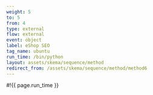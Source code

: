 ```yaml
---
weight: 5
to: 5
from: 4
type: external
flow: external
event: object
label: eShop SEO
tag_name: ubuntu
run_time: /bin/python
layout: assets/skema/sequence/method
redirect_from: /assets/skema/sequence/method/method6
---
```

#!{{ page.run_time }}
